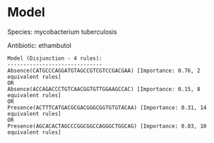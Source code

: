 
# Model

Species: mycobacterium tuberculosis

Antibiotic: ethambutol

```
Model (Disjunction - 4 rules):
------------------------------
Absence(CATGCCCAGGATGTAGCCGTCGTCCGACGAA) [Importance: 0.76, 2 equivalent rules]
OR
Absence(ACCAGACCCTGTCAACGGTGTTGGAAGCCAC) [Importance: 0.15, 8 equivalent rules]
OR
Presence(ACTTTCATGACGCGACGGGCGGTGTGTACAA) [Importance: 0.31, 14 equivalent rules]
OR
Presence(AGCACACTAGCCCGGCGGCCAGGGCTGGCAG) [Importance: 0.03, 10 equivalent rules]

```

